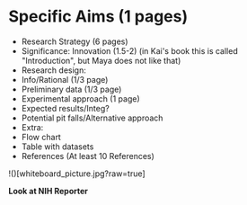 # Specific Aims (1 pages)

* Research Strategy (6 pages)
 * Significance: Innovation (1.5-2) (in Kai's book this is called "Introduction", but Maya does not like that)
 * Research design: 
  * Info/Rational (1/3 page)
  * Preliminary data (1/3 page)
  * Experimental approach (1 page)
  * Expected results/Integ?
  * Potential pit falls/Alternative approach
  * Extra:
   * Flow chart
   * Table with datasets
* References (At least 10 References)

!()[whiteboard_picture.jpg?raw=true]

**Look at NIH Reporter**
